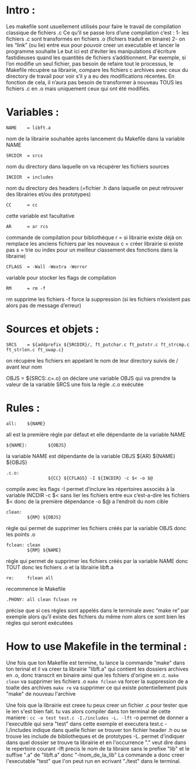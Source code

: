 # Intro :
Les makefile sont usuellement utilisés pour faire le travail de compilation classique de fichiers .c
Ce qu’il se passe lors d’une compilation c’est : 
1- les fichiers .c sont transformés en fichiers .o (fichiers traduit en binaire)
2- on les “link” (ou lie) entre eux pour pouvoir creer un executable et lancer le programme souhaite
Le but ici est d'éviter les manipulations d'écriture fastidieuses quand les quantités de fichiers s’additionnent. 
Par exemple, si l’on modifie un seul fichier, pas besoin de refaire tout le processus, le Makefile récupère sa librairie, 
compare les fichiers c archives avec ceux du directory de travail pour voir s’il y a eu des modifications récentes. 
En fonction de cela, il n’aura pas besoin de transformer à nouveau TOUS les fichiers .c en .o mais uniquement ceux qui ont été modifiés.

# Variables :

```
NAME	= libft.a

```
nom de la librairie souhaitée après lancement du Makefile dans la variable NAME


```
SRCDIR  = srcs

```
nom du directory dans laquelle on va récupérer les fichiers sources


```
INCDIR  = includes

```
nom du directory des headers (=fichier .h dans laquelle on peut retrouver des librairies et/ou des prototypes)


```
CC  	= cc

```
cette variable est facultative


```
AR  	= ar rcs

```
commande de compilation pour bibliothèque 
    r = si librairie existe déjà on remplace les anciens fichiers par les nouveaux 
    c = créer librairie si existe pas 
    s = trie ou index pour un meilleur classement des fonctions dans la librairie)


```
CFLAGS  = -Wall -Wextra -Werror

```
variable pour stocker les flags de compilation


```
RM  	= rm -f

```
rm supprime les fichiers
    -f force la suppression (si les fichiers n’existent pas alors pas de message d’erreur)

# Sources et objets :


```
SRCS	= ${addprefix ${SRCDIR}/, ft_putchar.c ft_putstr.c ft_strcmp.c ft_strlen.c ft_swap.c}

```
on récupère les fichiers en appelant le nom de leur directory suivis de / avant leur nom

OBJS	= ${SRCS:.c=.o}
on déclare une variable OBJS qui va prendre la valeur de la variable SRCS une fois la règle .c.o exécutée

# Rules :

```
all:	${NAME}	
```
all est la première règle par défaut et elle dépendante de la variable NAME

```
${NAME}:    	${OBJS}
```                      
la variable NAME est dépendante de la variable OBJS
            	${AR} ${NAME} ${OBJS}	

```
.c.o:
            	${CC} ${CFLAGS} -I ${INCDIR} -c $< -o $@
```
compile avec les flags
    -I permet d’inclure les répertoires associés à la variable INCDIR
    -c $< sans lier les fichiers entre eux c’est-a-dire les fichiers $< donc de la première dépendance
    -o $@ a l’endroit du nom cible

```
clean:		
    	${RM} ${OBJS}
```
règle qui permet de supprimer les fichiers créés par la variable OBJS donc les points .o

```
fclean: clean
    	${RM} ${NAME}
```	
règle qui permet de supprimer les fichiers créés par la variable NAME donc TOUT donc les fichiers .o et la librairie libft.a

```
re: 	fclean all
```
recommence le Makefile

```
.PHONY: all clean fclean re
```
précise que si ces règles sont appelés dans le terminale avec “make re” par exemple alors qu’il existe des fichiers du même nom 
alors ce sont bien les règles qui seront exécutées 

# How to use Makefile in the terminal :

Une fois que ton Makefile est termine, tu lance la commande "make" dans ton terinal et il va creer ta librairie "libft.a" 
qui contient les dossiers archives en .o, donc transcrit en binaire ainsi que les fchiers d'origine en .c.
``` make clean ``` va supprimer les fichiers .o
``` make fclean ``` va forcer la suppression de a toalte des archives
``` make re ``` va supprimer ce qui existe potentiellement puis "make" de nouveau l'archive

Une fois que la librairie est creee tu peux creer un fichier .c pour tester que le ien s'est bien fait.
tu vas alors compiler dans ton terminal de cette maniere :
    ``` cc -o test test.c -I./includes -L. -lft ```
        -o permet de donner a l'executble qui sera "test" dans cette exemple et executera test.c
        -I./includes indique dans quelle fichier se trouver ton fichier header .h ou se trouve les include de bibliotheques et de prototypes
        -L. permet d'indiquer dans quel dossier se trouve ta librairie et en l'occurrence "." veut dire dans le repertoire courant
        -lft precis le nom de ta libraire sans le prefixe "lib" et le suffixe ".a" de "libft.a" donc "-lnom_de_la_lib"
La commande a donc creer l'executable "test" que l'on peut run en ecrivant "./test" dans le terminal.

